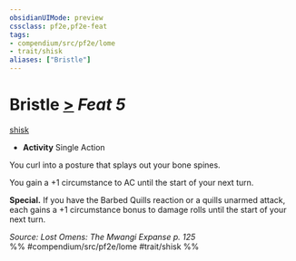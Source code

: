 ```yaml
---
obsidianUIMode: preview
cssclass: pf2e,pf2e-feat
tags:
- compendium/src/pf2e/lome
- trait/shisk
aliases: ["Bristle"]
---
```

# Bristle  [>](../../Rules/core-rulebook/chapter-9-playing-the-game.md#Actions "Single Action") *Feat 5*  
[shisk](../../Rules/traits/shisk-lome.md)  

- **Activity** Single Action

You curl into a posture that splays out your bone spines.

You gain a +1 circumstance to AC until the start of your next turn.

**Special.** If you have the Barbed Quills reaction or a quills unarmed attack, each gains a +1 circumstance bonus to damage rolls until the start of your next turn.

*Source: Lost Omens: The Mwangi Expanse p. 125*  
%% #compendium/src/pf2e/lome #trait/shisk %%